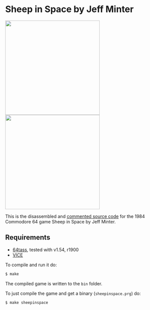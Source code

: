 # Sheep in Space by Jeff Minter
<img src="https://www.mobygames.com/images/covers/l/672845-sheep-in-space-commodore-64-front-cover.jpg" height=300><img src="https://user-images.githubusercontent.com/58846/104093087-3695a380-5280-11eb-8dfe-9181fd5f5969.gif" height=300>

This is the disassembled and [commented source code] for the 1984 Commodore 64 game Sheep in Space by Jeff Minter. 


## Requirements

* [64tass][64tass], tested with v1.54, r1900
* [VICE][vice]

[64tass]: http://tass64.sourceforge.net/
[vice]: http://vice-emu.sourceforge.net/
[https://sheepinspace.xyz]: https://mwenge.github.io/sheepinspace.xyz
[commented source code]:https://github.com/mwenge/sheepinspace/blob/master/src/sheepinspace.asm

To compile and run it do:

```sh
$ make
```
The compiled game is written to the `bin` folder. 

To just compile the game and get a binary (`sheepinspace.prg`) do:

```sh
$ make sheepinspace
```

